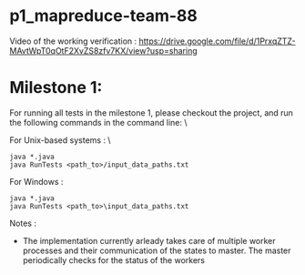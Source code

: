 # p1_mapreduce-team-88

Video of the working verification : https://drive.google.com/file/d/1PrxqZTZ-MAvtWpT0qOtF2XvZS8zfv7KX/view?usp=sharing


# Milestone 1: 

For running all tests in the milestone 1, please checkout the project, and run the following commands in the command line:  \


For Unix-based systems : \

```
java *.java 
java RunTests <path_to>/input_data_paths.txt
```
For Windows : 
```
java *.java 
java RunTests <path_to>\input_data_paths.txt

```
Notes : 

- The implementation currently arleady takes care of multiple worker processes and their communication of the states to master. The master periodically checks for the status of the workers



